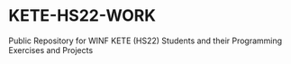# KETE-HS22-WORK
Public Repository for WINF KETE (HS22) Students and their Programming Exercises and Projects
